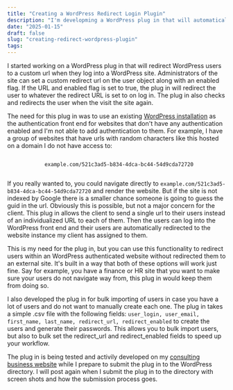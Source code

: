 ```yaml
---
title: "Creating a WordPress Redirect Login Plugin"
description: "I'm developming a WordPress plug in that will automatically redirect a user to a website when they log into the WordPress site or visit the home page after logging in."
date: "2025-01-15"
draft: false
slug: "creating-redirect-wordpress-plugin"
tags:
---
```


 <section>
    <p>
        I started working on a WordPress plug in that will redirect WordPress users to a custom url when they log into a WordPress site. Administrators of the site can set a custom redirect url on the user object along with an enabled flag. If the URL and enabled flag is set to true, the plug in will redirect the user to whatever the redirect URL is set to on log in. The plug in also checks and redirects the user when the visit the site again.
    </p> 
    <p>
        The need for this plug in was to use an existing <a href="/services/wordpress-hosting">WordPress installation</a> as the authentication front end for websites that don't have any authentication enabled and I'm not able to add authentication to them. For example, I have a group of websites that have urls with random characters like this hosted on a domain I do not have access to:
        <pre><code class="language-bash">
            example.com/521c3ad5-b834-4dca-bc44-54d9cda72720
        </pre></code>
        If you really wanted to, you could navigate directly to <code>example.com/521c3ad5-b834-4dca-bc44-54d9cda72720</code> and render the website. But if the site is not indexed by Google there is a smaller chance someone is going to guess the guid in the url. Obviously this is possible, but not a major concern for the client. This plug in allows the client to send a single url to their users instead of an individualized URL to each of them. Then the users can log into the WordPress front end and their users are automatically redirected to the website instance my client has assigned to them.
    </p>
    <p>
         This is my need for the plug in, but you can use this functionality to redirect users within an WordPress authenticated website without redirected them to an external site. It's built in a way that both of these options will work just fine. Say for example, you have a finance or HR site that you want to make sure your users do not navigate way from, this plug in would keep them from doing so.
    </p>
    <p>
        I also developed the plug in for bulk importing of users in case you have a lot of users and do not want to manually create each one. The plug in takes a simple .csv file with the following fields: <code>user_login, user_email, first_name, last_name, redirect_url, redirect_enabled</code> to create the users and generate their passwords. This allows you to bulk import users, but also to bulk set the redirect_url and redirect_enabled fields to speed up your workflow.
    </p>
    <p>
        The plug in is being tested and activily developed on my <a href="https://parkasoftware.com">consulting business website</a> while I prepare to submit the plug in to the WordPress directory. I will post again when I submit the plug in to the directory with screen shots and how the submission process goes.
    </p>

</section>
